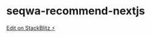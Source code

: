 # seqwa-recommend-nextjs

[Edit on StackBlitz ⚡️](https://stackblitz.com/edit/seqwa-recommend-nextjs)